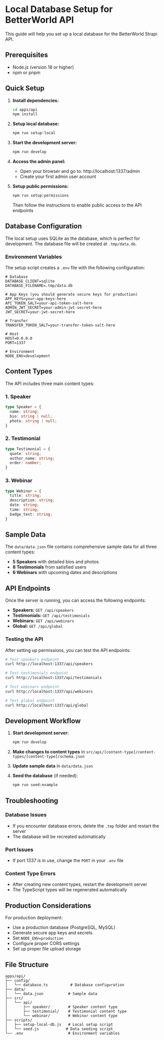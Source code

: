 # Local Database Setup for BetterWorld API

This guide will help you set up a local database for the BetterWorld Strapi API.

## Prerequisites

- Node.js (version 18 or higher)
- npm or pnpm

## Quick Setup

1. **Install dependencies:**
   ```bash
   cd apps/api
   npm install
   ```

2. **Setup local database:**
   ```bash
   npm run setup:local
   ```

3. **Start the development server:**
   ```bash
   npm run develop
   ```

4. **Access the admin panel:**
   - Open your browser and go to: http://localhost:1337/admin
   - Create your first admin user account

5. **Setup public permissions:**
   ```bash
   npm run setup:permissions
   ```
   Then follow the instructions to enable public access to the API endpoints

## Database Configuration

The local setup uses SQLite as the database, which is perfect for development. The database file will be created at `.tmp/data.db`.

### Environment Variables

The setup script creates a `.env` file with the following configuration:

```env
# Database
DATABASE_CLIENT=sqlite
DATABASE_FILENAME=.tmp/data.db

# App Keys (you should generate secure keys for production)
APP_KEYS=your-app-keys-here
API_TOKEN_SALT=your-api-token-salt-here
ADMIN_JWT_SECRET=your-admin-jwt-secret-here
JWT_SECRET=your-jwt-secret-here

# Transfer
TRANSFER_TOKEN_SALT=your-transfer-token-salt-here

# Host
HOST=0.0.0.0
PORT=1337

# Environment
NODE_ENV=development
```

## Content Types

The API includes three main content types:

### 1. Speaker
```typescript
type Speaker = {
  name: string;
  bio: string | null;
  photo: string | null;
}
```

### 2. Testimonial
```typescript
type Testimonial = {
  quote: string;
  author_name: string;
  order: number;
}
```

### 3. Webinar
```typescript
type Webinar = {
  title: string;
  description: string;
  date: string;
  time: string;
  badge_text: string;
}
```

## Sample Data

The `data/data.json` file contains comprehensive sample data for all three content types:

- **5 Speakers** with detailed bios and photos
- **8 Testimonials** from satisfied users
- **6 Webinars** with upcoming dates and descriptions

## API Endpoints

Once the server is running, you can access the following endpoints:

- **Speakers:** `GET /api/speakers`
- **Testimonials:** `GET /api/testimonials`
- **Webinars:** `GET /api/webinars`
- **Global:** `GET /api/global`

### Testing the API

After setting up permissions, you can test the API endpoints:

```bash
# Test speakers endpoint
curl http://localhost:1337/api/speakers

# Test testimonials endpoint
curl http://localhost:1337/api/testimonials

# Test webinars endpoint
curl http://localhost:1337/api/webinars

# Test global endpoint
curl http://localhost:1337/api/global
```

## Development Workflow

1. **Start development server:**
   ```bash
   npm run develop
   ```

2. **Make changes to content types** in `src/api/[content-type]/content-types/[content-type]/schema.json`

3. **Update sample data** in `data/data.json`

4. **Seed the database** (if needed):
   ```bash
   npm run seed:example
   ```

## Troubleshooting

### Database Issues
- If you encounter database errors, delete the `.tmp` folder and restart the server
- The database will be recreated automatically

### Port Issues
- If port 1337 is in use, change the `PORT` in your `.env` file

### Content Type Errors
- After creating new content types, restart the development server
- The TypeScript types will be regenerated automatically

## Production Considerations

For production deployment:
- Use a production database (PostgreSQL, MySQL)
- Generate secure app keys and secrets
- Set `NODE_ENV=production`
- Configure proper CORS settings
- Set up proper file upload storage

## File Structure

```
apps/api/
├── config/
│   └── database.ts          # Database configuration
├── data/
│   └── data.json           # Sample data
├── src/
│   └── api/
│       ├── speaker/        # Speaker content type
│       ├── testimonial/    # Testimonial content type
│       └── webinar/        # Webinar content type
├── scripts/
│   ├── setup-local-db.js   # Local setup script
│   └── seed.js            # Data seeding script
└── .env                    # Environment variables
``` 